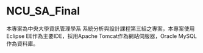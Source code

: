 # NCU_SA_Final
本專案為中央大學資訊管理學系 系統分析與設計課程第三組之專案，本專案使用Eclipse EE作為主要IDE，採用Apache Tomcat作為網站伺服器，Oracle MySQL作為資料庫。
